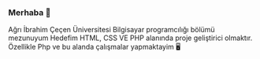 ### Merhaba 👋
Ağrı İbrahim Çeçen Üniversitesi Bilgisayar programcılığı bölümü mezunuyum 
Hedefim HTML, CSS VE PHP alanında proje geliştirici olmaktır.
Özellikle Php ve bu alanda çalışmalar yapmaktayim 🖥
<!--
**resitakinn/resitakinn** is a ✨ _special_ ✨ repository because its `README.md` (this file) appears on your GitHub profile.

Here are some ideas to get you started:

- 🔭 I’m currently working on ...
- 🌱 I’m currently learning ...
- 👯 I’m looking to collaborate on ...
- 🤔 I’m looking for help with ...
- 💬 Ask me about ...
- 📫 How to reach me: ...
- 😄 Pronouns: ...
- ⚡ Fun fact: ...
-->
